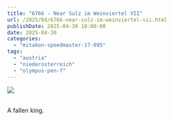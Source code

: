 ```yaml
---
title: "6766 - Near Sulz im Weinviertel VII"
url: /2025/04/6766-near-sulz-im-weinviertel-vii.html
publishDate: 2025-04-30 18:00:00
date: 2025-04-30
categories:
  - "mitakon-speedmaster-17-095"
tags:
  - "austria"
  - "niederosterreich"
  - "olympus-pen-f"
---
```

<div class="container">
<div class="center"><a target="_blank" href="https://d25zfm9zpd7gm5.cloudfront.net/1200x1200/2020/20201026_143318_lr.jpg"><img class="webfeedsFeaturedVisual" src="https://d25zfm9zpd7gm5.cloudfront.net/0600x0600/2020/20201026_143318_lr.jpg" /></a></div>
</div>
<br />

A fallen king.
